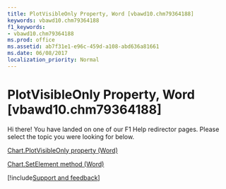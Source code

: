 ```yaml
---
title: PlotVisibleOnly Property, Word [vbawd10.chm79364188]
keywords: vbawd10.chm79364188
f1_keywords:
- vbawd10.chm79364188
ms.prod: office
ms.assetid: ab7f31e1-e96c-459d-a108-abd636a81661
ms.date: 06/08/2017
localization_priority: Normal
---
```



# PlotVisibleOnly Property, Word [vbawd10.chm79364188]

Hi there! You have landed on one of our F1 Help redirector pages. Please select the topic you were looking for below.

[Chart.PlotVisibleOnly property (Word)](https://msdn.microsoft.com/library/59b7f58e-a1b2-56cd-89e8-529228d2979c%28Office.15%29.aspx)

[Chart.SetElement method (Word)](https://msdn.microsoft.com/library/d172a9df-b081-0077-18ef-f75bf0d6f26a%28Office.15%29.aspx)

[!include[Support and feedback](~/includes/feedback-boilerplate.md)]